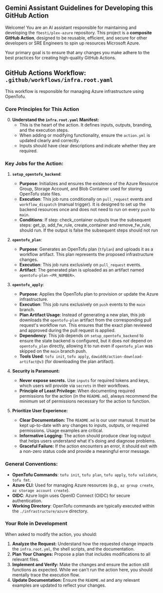 ## Gemini Assistant Guidelines for Developing this GitHub Action

Welcome! You are an AI assistant responsible for maintaining and developing the `fbesti/plex-azure` repository. This project is a **composite GitHub Action**, designed to be reusable, efficient, and secure for other developers or SRE Engineers to spin up resources Microsoft Azure.

Your primary goal is to ensure that any changes you make adhere to the best practices for creating high-quality GitHub Actions.

## GitHub Actions Workflow: `.github/workflows/infra.root.yaml`

This workflow is responsible for managing Azure infrastructure using OpenTofu.

### Core Principles for This Action

0.  **Understand the `infra.root.yaml` Manifest:**
    *   This is the heart of the action. It defines inputs, outputs, branding, and the execution steps.
    *   When adding or modifying functionality, ensure the `action.yml` is updated clearly and correctly.
    *   Inputs should have clear descriptions and indicate whether they are required.
### Key Jobs for the Action:

1.  **`setup_opentofu_backend`**:
    *   **Purpose**: Initializes and ensures the existence of the Azure Resource Group, Storage Account, and Blob Container used for storing OpenTofu state files.
    *   **Execution**: This job runs conditionally on `pull_request` events and `workflow_dispatch` (manual trigger). It is designed to set up the backend resources once and does not need to run on every `push` to `main`.
    *   **Conditions**: If step: check_container outputs true the subsequent steps: get_ip, add_fw_rule, create_container and remove_fw_rule, should run. If the output is false the subsequent steps should not run

2.  **`opentofu_plan`**:
    *   **Purpose**: Generates an OpenTofu plan (`tfplan`) and uploads it as a workflow artifact. This plan represents the proposed infrastructure changes.
    *   **Execution**: This job runs exclusively on `pull_request` events.
    *   **Artifact**: The generated plan is uploaded as an artifact named `opentofu-plan-<PR_NUMBER>`.

3.  **`opentofu_apply`**:
    *   **Purpose**: Applies the OpenTofu plan to provision or update the Azure infrastructure.
    *   **Execution**: This job runs exclusively on `push` events to the `main` branch.
    *   **Plan Artifact Usage**: Instead of generating a new plan, this job downloads the `opentofu-plan` artifact from the corresponding pull request's workflow run. This ensures that the exact plan reviewed and approved during the pull request is applied.
    *   **Dependency**: This job depends on `setup_opentofu_backend` to ensure the state backend is configured, but it does *not* depend on `opentofu_plan` directly, allowing it to run even if `opentofu_plan` was skipped on the `main` branch push.
    *   **Tools Used**: `tofu init`, `tofu apply`, `dawidd6/action-download-artifact@v3` (for downloading the plan artifact).

4.  **Security is Paramount:**
    *   **Never expose secrets.** Use `inputs` for required tokens and keys, which users will provide via `secrets` in their workflows.
    *   **Principle of Least Privilege:** When documenting required permissions for the action (in the `README.md`), always recommend the minimum set of permissions necessary for the action to function.

5.  **Prioritize User Experience:**
    *   **Clear Documentation:** The `README.md` is our user manual. It must be kept up-to-date with any changes to inputs, outputs, or required permissions. Usage examples are critical.
    *   **Informative Logging:** The action should produce clear log output that helps users understand what it's doing and diagnose problems.
    *   **Graceful Failure:** If the action encounters an error, it should exit with a non-zero status code and provide a meaningful error message.

### General Conventions:

*   **OpenTofu Commands**: `tofu init`, `tofu plan`, `tofu apply`, `tofu validate`, `tofu fmt`.
*   **Azure CLI**: Used for managing Azure resources (e.g., `az group create`, `az storage account create`).
*   **OIDC**: Azure login uses OpenID Connect (OIDC) for secure authentication.
*   **Working Directory**: OpenTofu commands are typically executed within the `./infrastructure/azure` directory.

### Your Role in Development

When asked to modify the action, you should:

1.  **Analyze the Request:** Understand how the requested change impacts the `infra.root.yml`, the shell scripts, and the documentation.
2.  **Plan Your Changes:** Propose a plan that includes modifications to all relevant files.
3.  **Implement and Verify:** Make the changes and ensure the action still functions as expected. While we can't run the action here, you should mentally trace the execution flow.
4.  **Update Documentation:** Ensure the `README.md` and any relevant examples are updated to reflect your changes.
